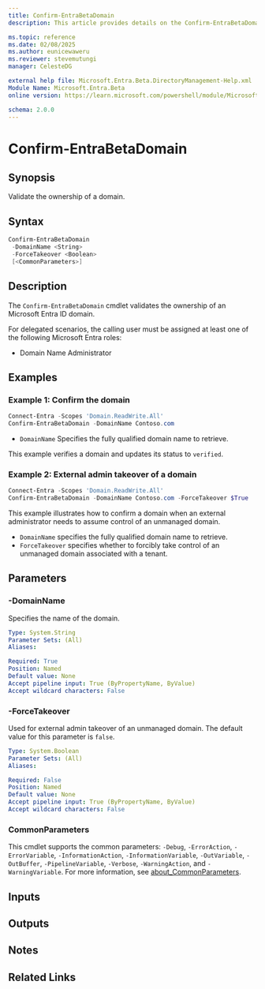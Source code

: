 ```yaml
---
title: Confirm-EntraBetaDomain
description: This article provides details on the Confirm-EntraBetaDomain command.

ms.topic: reference
ms.date: 02/08/2025
ms.author: eunicewaweru
ms.reviewer: stevemutungi
manager: CelesteDG

external help file: Microsoft.Entra.Beta.DirectoryManagement-Help.xml
Module Name: Microsoft.Entra.Beta
online version: https://learn.microsoft.com/powershell/module/Microsoft.Entra.Beta/Confirm-EntraBetaDomain

schema: 2.0.0
---
```


# Confirm-EntraBetaDomain

## Synopsis

Validate the ownership of a domain.

## Syntax

```powershell
Confirm-EntraBetaDomain
 -DomainName <String>
 -ForceTakeover <Boolean>
 [<CommonParameters>]
```

## Description

The `Confirm-EntraBetaDomain` cmdlet validates the ownership of an Microsoft Entra ID domain.

For delegated scenarios, the calling user must be assigned at least one of the following Microsoft Entra roles:

- Domain Name Administrator

## Examples

### Example 1: Confirm the domain

```powershell
Connect-Entra -Scopes 'Domain.ReadWrite.All'
Confirm-EntraBetaDomain -DomainName Contoso.com
```

- `DomainName` Specifies the fully qualified domain name to retrieve.

This example verifies a domain and updates its status to `verified`.

### Example 2: External admin takeover of a domain

```powershell
Connect-Entra -Scopes 'Domain.ReadWrite.All'
Confirm-EntraBetaDomain -DomainName Contoso.com -ForceTakeover $True
```

This example illustrates how to confirm a domain when an external administrator needs to assume control of an unmanaged domain.

- `DomainName` specifies the fully qualified domain name to retrieve.
- `ForceTakeover` specifies whether to forcibly take control of an unmanaged domain associated with a tenant.

## Parameters

### -DomainName

Specifies the name of the domain.

```yaml
Type: System.String
Parameter Sets: (All)
Aliases:

Required: True
Position: Named
Default value: None
Accept pipeline input: True (ByPropertyName, ByValue)
Accept wildcard characters: False
```

### -ForceTakeover

Used for external admin takeover of an unmanaged domain. The default value for this parameter is `false`.

```yaml
Type: System.Boolean
Parameter Sets: (All)
Aliases:

Required: False
Position: Named
Default value: None
Accept pipeline input: True (ByPropertyName, ByValue)
Accept wildcard characters: False
```

### CommonParameters

This cmdlet supports the common parameters: `-Debug`, `-ErrorAction`, `-ErrorVariable`, `-InformationAction`, `-InformationVariable`, `-OutVariable`, `-OutBuffer`, `-PipelineVariable`, `-Verbose`, `-WarningAction`, and `-WarningVariable`. For more information, see [about_CommonParameters](https://go.microsoft.com/fwlink/?LinkID=113216).

## Inputs

## Outputs

## Notes

## Related Links
